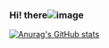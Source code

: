 ### Hi! there![image](https://user-images.githubusercontent.com/59493751/218298175-60b9683d-ad7f-4883-994f-2935217ac63f.png)
[![Anurag's GitHub stats](https://github-readme-stats.vercel.app/api?username=SakuraTao2007)](https://github.com/anuraghazra/github-readme-stats)
